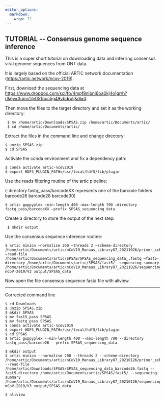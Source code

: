 ```yaml
---
editor_options: 
  markdown: 
    wrap: 72
---
```


## TUTORIAL -- Consensus genome sequence inference 

This is a super short tutorial on downloading data and inferring
consensus viral genome sequences from ONT data.

It is largely based on the official ARTIC network documentation
(<https://artic.network/ncov-2019>).

First, download the sequencing data at
<https://www.dropbox.com/scl/fo/4mpf9nlbnl6ba0kj4o1gr/h?rlkey=3umc1ily051noc5g49vbdrulj&dl=0>.

Then move the files to the target directory and set it as the working
directory:

```{bash}
 $ mv /home/artic/Downloads/SPSAS.zip /home/artic/Documents/artic/
 $ cd /home/artic/Documents/artic/ 
```

Extract the files in the command line and change directory:

```{bash}
$ unzip SPSAS.zip 
$ cd SPSAS
```

Activate the conda environment and fix a dependency path:

```{bash}
$ conda activate artic-ncov2019 
$ export HDF5_PLUGIN_PATH=/usr/local/hdf5/lib/plugin 
```

Use the reads filtering routine of the artic pipeline:

(-directory fastq_pass/barcodeXX represents one of the barcode folders
barcode26 barcode28 barcode30)

```{bash}
$ artic guppyplex –min-length 400 –max-length 700 –directory fastq_pass/barcodeXX –prefix SPSAS_sequencing_data 
```

Create a directory to store the output of the next step:

```{bash}
 $ mkdir output
```

Use the consensus sequence inference routine:

```{bash}
$ artic minion –normalise 200 –threads 2 –scheme-directory /home/artic/Documents/artic/nCoV19_Manaus_Library87_20211026/primer_schemes/ –read-file /home/artic/Documents/artic/SPSAS/SPSAS_sequencing_data_.fastq –fast5-directory /home/artic/Documents/artic/SPSAS/fast5/ –sequencing-summary /home/artic/Documents/artic/nCoV19_Manaus_Library87_20211026/sequencing_summary_FAS96440_ee810178.txt nCoV-2019/V3 output/SPSAS_data 

```

Now open the file consensus sequence fasta file with aliview.

------------------------------------------------------------------------

Corrected command line


    $ cd Downloads
    $ unzip SPSAS.zip
    $ mkdir SPSAS
    $ mv fast5_pass SPSAS
    $ mv fastq_pass SPSAS
    $ conda activate artic-ncov2019 
    $ export HDF5_PLUGIN_PATH=/usr/local/hdf5/lib/plugin 
    $ cd SPSAS
    $ artic guppyplex --min-length 400 --max-length 700 --directory fastq_pass/barcode26 --prefix SPSAS_sequencing_data 

    $ mkdir output
    $ artic minion --normalise 200 --threads 2 --scheme-directory  /home/artic/Documents/artic/nCoV19_Manaus_Library87_20210126/primer_schemes --read-file /home/artic/Downloads/SPSAS/SPSAS_sequencing_data_barcode26.fastq --fast5-directory /home/artic/Documents/artic/SPSAS/fast5/ --sequencing-summary  /home/artic/Documents/artic/nCoV19_Manaus_Library87_20210126/sequencing_summary_FAS96440_ee810178.txt nCoV-2019/V3 output/SPSAS_data

    $ aliview
